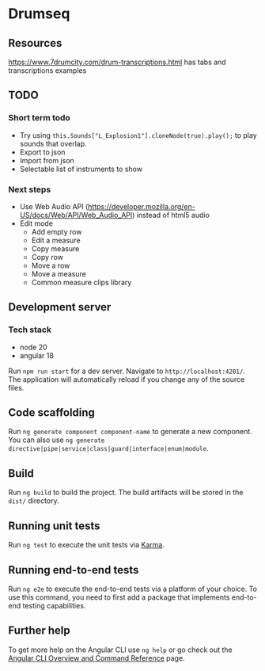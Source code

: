 # Drumseq

## Resources
https://www.7drumcity.com/drum-transcriptions.html has tabs and transcriptions examples

## TODO
### Short term todo
- Try using `this.Sounds["L_Explosion1"].cloneNode(true).play();` to play sounds that overlap.
- Export to json
- Import from json
- Selectable list of instruments to show
### Next steps
- Use Web Audio API (https://developer.mozilla.org/en-US/docs/Web/API/Web_Audio_API) instead of html5 audio
- Edit mode
  - Add empty row
  - Edit a measure
  - Copy measure
  - Copy row
  - Move a row
  - Move a measure
  - Common measure clips library

## Development server

### Tech stack
- node 20
- angular 18

Run `npm run start` for a dev server. Navigate to `http://localhost:4201/`. The application will automatically reload if you change any of the source files.

## Code scaffolding

Run `ng generate component component-name` to generate a new component. You can also use `ng generate directive|pipe|service|class|guard|interface|enum|module`.

## Build

Run `ng build` to build the project. The build artifacts will be stored in the `dist/` directory.

## Running unit tests

Run `ng test` to execute the unit tests via [Karma](https://karma-runner.github.io).

## Running end-to-end tests

Run `ng e2e` to execute the end-to-end tests via a platform of your choice. To use this command, you need to first add a package that implements end-to-end testing capabilities.

## Further help

To get more help on the Angular CLI use `ng help` or go check out the [Angular CLI Overview and Command Reference](https://angular.dev/tools/cli) page.
